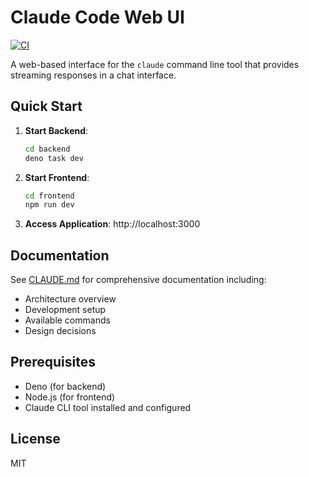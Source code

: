 # Claude Code Web UI

[![CI](https://github.com/sugyan/claude-code-webui/actions/workflows/ci.yml/badge.svg)](https://github.com/sugyan/claude-code-webui/actions/workflows/ci.yml)

A web-based interface for the `claude` command line tool that provides streaming responses in a chat interface.

## Quick Start

1. **Start Backend**:
   ```bash
   cd backend
   deno task dev
   ```

2. **Start Frontend**:
   ```bash
   cd frontend
   npm run dev
   ```

3. **Access Application**: http://localhost:3000

## Documentation

See [CLAUDE.md](./CLAUDE.md) for comprehensive documentation including:
- Architecture overview
- Development setup
- Available commands
- Design decisions

## Prerequisites

- Deno (for backend)
- Node.js (for frontend)
- Claude CLI tool installed and configured

## License

MIT